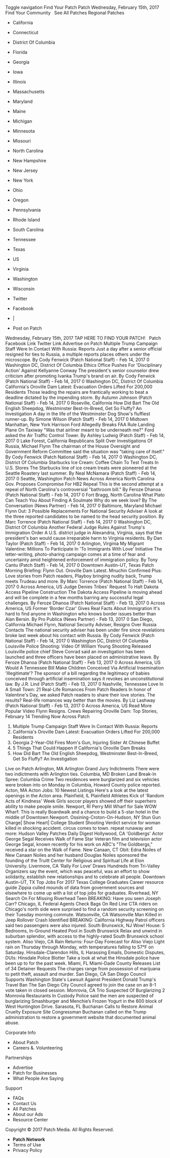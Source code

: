 Toggle navigation Find Your Patch Patch Wednesday, February 15th, 2017 Find Your Community   See All Patches Regional Patches

*   California
*   Connecticut
*   District Of Columbia
*   Florida
*   Georgia
*   Iowa
*   Illinois
*   Massachusetts
*   Maryland
*   Maine
*   Michigan
*   Minnesota
*   Missouri
*   North Carolina
*   New Hampshire
*   New Jersey
*   New York
*   Ohio
*   Oregon
*   Pennsylvania
*   Rhode Island
*   South Carolina
*   Tennessee
*   Texas
*   US
*   Virginia
*   Washington
*   Wisconsin

*   Twitter
*   Facebook
*   |
*   Post on Patch

Wednesday, February 15th, 2017 TAP HERE TO FIND YOUR PATCH!   Patch Facebook Link Twitter Link Advertise on Patch Multiple Trump Campaign Staff Were In Contact With Russia: Reports Just a day after a senior official resigned for ties to Russia, a multiple reports places others under the microscope. By Cody Fenwick (Patch National Staff) - Feb 14, 2017 0 Washington DC, District Of Columbia Ethics Office Pushes For 'Disciplinary Action' Against Kellyanne Conway The president's senior counselor drew criticism after promoting Ivanka Trump's brand on air. By Cody Fenwick (Patch National Staff) - Feb 14, 2017 0 Washington DC, District Of Columbia California's Oroville Dam Latest: Evacuation Orders Lifted For 200,000 Residents Those leading the repairs are frantically working to beat a deadline dictated by the impending storm. By Autumn Johnson (Patch National Staff) - Feb 14, 2017 0 Roseville, California How Did Bart The Old English Sheepdog, Westminster Best-In-Breed, Get So Fluffy? An Investigation A day in the life of the Westminster Dog Show's fluffiest runner-up. By Simone Wilson (Patch Staff) - Feb 14, 2017 0 Midtown Manhattan, New York Harrison Ford Allegedly Breaks FAA Rule Landing Plane On Taxiway "Was that airliner meant to be underneath me?" Ford asked the Air Traffic Control Tower. By Ashley Ludwig (Patch Staff) - Feb 14, 2017 0 Lake Forest, California Republicans Split Over Investigations Of Russia, Michael Flynn The chairman of the House Oversight and Government Reform Committee said the situation was "taking care of itself." By Cody Fenwick (Patch National Staff) - Feb 14, 2017 0 Washington DC, District Of Columbia Starbucks Ice Cream: Coffee Chain To Test Treats In U.S. Stores The Starbucks line of ice cream treats were pioneered at the Seattle Roastery last summer. By Neal McNamara (Patch Staff) - Feb 14, 2017 0 Seattle, Washington Patch News Across America North Carolina Gov. Proposes Compromise For HB2 Repeal This is the second attempt at a repeal of North Carolina's controversial "bathroom bill." By Feroze Dhanoa (Patch National Staff) - Feb 14, 2017 0 Fort Bragg, North Carolina What Plato Can Teach You About Finding A Soulmate Why do we seek love? By The Conversation (News Partner) - Feb 14, 2017 0 Baltimore, Maryland Michael Flynn Out: 3 Possible Replacements For National Security Adviser A look at the three reported candidates to be named to the head security position. By Marc Torrence (Patch National Staff) - Feb 14, 2017 0 Washington DC, District Of Columbia Another Federal Judge Rules Against Trump's Immigration Order A U.S. district judge in Alexandria, Virginia, says that the president's ban would cause irreparable harm to Virginia residents. By Dan Taylor (Patch Staff) - Feb 14, 2017 0 Arlington, Virginia My Migrant Valentine: Millions To Participate In 'To Immigrants With Love' Initiative The letter-writing, photo-sharing campaign comes at a time of fear and uncertainty amid heightened enforcement of immigration policy. By Tony Cantu (Patch Staff) - Feb 14, 2017 0 Downtown Austin-UT, Texas Patch Morning Briefing: Flynn Out. Oroville Dam Latest. Mnuchin Confirmed Plus: Love stories from Patch readers, Playboy bringing nudity back, Trump meets Trudeau and more. By Marc Torrence (Patch National Staff) - Feb 14, 2017 0 Across America, US Judge Denies Tribes' Request To Halt Dakota Access Pipeline Construction The Dakota Access Pipeline is moving ahead and will be complete in a few months barring any successful legal challenges. By Feroze Dhanoa (Patch National Staff) - Feb 13, 2017 0 Across America, US Former ‘Border Czar' Gives Real Facts About Immigration It's hard to find anyone in Washington who knows border issues better than Alan Bersin. By Pro Publica (News Partner) - Feb 13, 2017 0 San Diego, California Michael Flynn, National Security Adviser, Resigns Over Russia Contacts The national security adviser has been under fire since revelations broke last week about his contact with Russia. By Cody Fenwick (Patch National Staff) - Feb 14, 2017 0 Washington DC, District Of Columbia Louisville Police Shooting: Video Of William Young Shooting Released Louisville police chief Steve Conrad said an investigation has been launched and three officers have been placed on administrative leave. By Feroze Dhanoa (Patch National Staff) - Feb 13, 2017 0 Across America, US Would A Tennessee Bill Make Children Conceived Via Artificial Insemination 'Illegitimate'? The sponsor of a bill regarding the legitimacy of babies conceived through artificial insemination says it revokes an unconstitutional law. By J.R. Lind (Patch Staff) - Feb 13, 2017 0 Nashville, Tennessee Love In A Small Town: 21 Real-Life Romances From Patch Readers In honor of Valentine's Day, we asked Patch readers to share their love stories. The results? Real-life romances way better than the movies. By Liz Lashway (Patch National Staff) - Feb 13, 2017 0 Across America, US Read More Popular Video Flynn Resigns. Crews Repairing Oroville Dam: Top Stories, February 14 Trending Now Across Patch

1.  Multiple Trump Campaign Staff Were In Contact With Russia: Reports
2.  California's Oroville Dam Latest: Evacuation Orders Lifted For 200,000 Residents
3.  Georgia 2-Year-Old Fires Mom's Gun, Injuring Sister At Chinese Buffet
4.  5 Things That Could Happen If California's Oroville Dam Breaks
5.  How Did Bart The Old English Sheepdog, Westminster Best-In-Breed, Get So Fluffy? An Investigation

Live on Patch Arlington, MA Arlington Grand Jury Indictments There were two indictments with Arlington ties. Columbia, MD Broken Land Break-In Spree: Columbia Crime Two residences were burglarized and six vehicles were broken into on Monday in Columbia, Howard County police reported. Acton, MA Acton Jobs: 10 Newest Listings Here's a look at the latest openings in the Acton area. Plainfield, IL Plainfield Athletes Kick of 'Random Acts of Kindness' Week Girls soccer players showed off their superhero ability to make people smile. Newport, RI Perry Mill Wharf for Sale WOW Wharf: This is really Boardwalk and a chance to build a 5-star hotel in the middle of Downtown Newport. Ossining-Croton-On-Hudson, NY Stun Gun Charge| Show Heart| College Student Shooting Verdict service for woman killed in shocking accident. circus comes to town. repeat runaway and more: Hudson Valley Patches Daily Digest Hollywood, CA 'Goldbergs' Actor George Segal Receives Walk of Fame Star Veteran film and television actor George Segal, known recently for his work on ABC's "The Goldbergs," received a star on the Walk of Fame. New Canaan, CT Obit: Edna Noiles of New Canaan Noiles and her husband Douglas Noiles sponsored the founding of the Truitt Center for Religious and Spiritual Life at Elon University. Livermore, CA ‘Rally For Love’ Draws Hundreds from Tri-Valley Organizers say the event, which was peaceful, was an effort to show solidarity, establish new relationships and to celebrate all people. Downtown Austin-UT, TX Top Jobs For 2017 Texas College Graduates Career resource guide Zippia culled mounds of data from government sources and elsewhere to come up with a list of top jobs for graduates. Riverhead, NY Search On For Missing Riverhead Teen BREAKING: Have you seen Joseph Carr? Chicago, IL Federal Agents Check Bags On Red Line CTA riders on Chicago's north side were surprised to find a random security screening on their Tuesday morning commute. Watsonville, CA Watsonville Man Killed in Jeep Rollover Crash Identified BREAKING: California Highway Patrol officers said two passengers were also injured. South Brunswick, NJ Wow! House: 5 Bedrooms, In-Ground Heated Pool in South Brunswick Relax and unwind in suburban splendor, with access to the highly-rated South Brunswick school system. Aliso Viejo, CA Rain Returns: Four-Day Forecast for Aliso Viejo Light rain on Thursday through Monday, with temperatures falling to 57°F on Saturday. Hinsdale-Clarendon Hills, IL Harassing Emails, Domestic Disputes, DUIs: Hinsdale Police Blotter Take a look at what the Hinsdale police have been up to for the past week. Miami, FL Miami-Dade County Releases List of 34 Detainer Requests The charges range from possession of marijuana to petit theft, assault and murder. San Diego, CA San Diego Council Supports Washington State's Lawsuit Against President Donald Trump's Travel Ban The San Diego City Council agreed to join the case on an 8-1 vote taken in closed session. Monrovia, CA Trio Suspected Of Burglarizing 2 Monrovia Restaurants In Custody Police said the men are suspected of burglarizing Smashburger and Menchie’s Frozen Yogurt in the 600 block of West Huntington Drive. Sarasota, FL Buchanan Calls to Restore Animal Cruelty Exposure Site Congressman Buchanan called on the Trump administration to restore a government website that documented animal abuse.

Corporate Info

*   About Patch
*   Careers &. Volunteering

Partnerships

*   Advertise
*   Patch for Businesses
*   What People Are Saying

Support

*   FAQs
*   Contact Us
*   All Patches
*   About our Ads
*   Resource Center

Copyright © 2017 Patch Media. All Rights Reserved.

*   **Patch Network**
*   Terms of Use
*   Privacy Policy